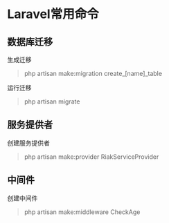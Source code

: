 # Laravel常用命令 #

## 数据库迁移 ##

生成迁移
> php artisan make:migration create_[name]_table

运行迁移
> php artisan migrate


## 服务提供者 ##

创建服务提供者
> php artisan make:provider RiakServiceProvider


## 中间件 ##

创建中间件
> php artisan make:middleware CheckAge
